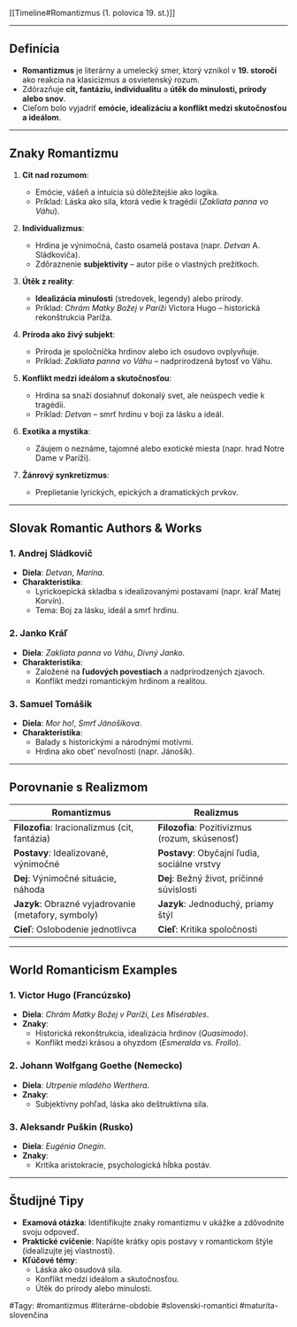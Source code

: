 [[Timeline#Romantizmus (1. polovica 19. st.)]]

---

## Definícia  
- **Romantizmus** je literárny a umelecký smer, ktorý vznikol v **19. storočí** ako reakcia na klasicizmus a osvietenský rozum.  
- Zdôrazňuje **cit, fantáziu, individualitu** a **útěk do minulosti, prírody alebo snov**.  
- Cieľom bolo vyjadriť **emócie, idealizáciu a konflikt medzi skutočnosťou a ideálom**.  

---

## Znaky Romantizmu  
1. **Cit nad rozumom**:  
   - Emócie, vášeň a intuícia sú dôležitejšie ako logika.  
   - Príklad: Láska ako sila, ktorá vedie k tragédii (*Zakliata panna vo Váhu*).  

2. **Individualizmus**:  
   - Hrdina je výnimočná, často osamelá postava (napr. *Detvan* A. Sládkoviča).  
   - Zdôraznenie **subjektivity** – autor píše o vlastných prežitkoch.  

3. **Útěk z reality**:  
   - **Idealizácia minulosti** (stredovek, legendy) alebo prírody.  
   - Príklad: *Chrám Matky Božej v Paríži* Victora Hugo – historická rekonštrukcia Paríža.  

4. **Príroda ako živý subjekt**:  
   - Príroda je spoločníčka hrdinov alebo ich osudovo ovplyvňuje.  
   - Príklad: *Zakliata panna vo Váhu* – nadprirodzená bytosť vo Váhu.  

5. **Konflikt medzi ideálom a skutočnosťou**:  
   - Hrdina sa snaží dosiahnuť dokonalý svet, ale neúspech vedie k tragédii.  
   - Príklad: *Detvan* – smrť hrdinu v boji za lásku a ideál.  

6. **Exotika a mystika**:  
   - Záujem o neznáme, tajomné alebo exotické miesta (napr. hrad Notre Dame v Paríži).  

7. **Žánrový synkretizmus**:  
   - Preplietanie lyrických, epických a dramatických prvkov.  

---

## Slovak Romantic Authors & Works  

### 1. **Andrej Sládkovič**  
- **Diela**: *Detvan*, *Marína*.  
- **Charakteristika**:  
  - Lyrickoepická skladba s idealizovanými postavami (napr. kráľ Matej Korvín).  
  - Tema: Boj za lásku, ideál a smrť hrdinu.  

### 2. **Janko Kráľ**  
- **Diela**: *Zakliata panna vo Váhu*, *Divný Janko*.  
- **Charakteristika**:  
  - Založené na **ľudových povestiach** a nadprirodzených zjavoch.  
  - Konflikt medzi romantickým hrdinom a realitou.  

### 3. **Samuel Tomášik**  
- **Diela**: *Mor ho!*, *Smrť Jánošíkova*.  
- **Charakteristika**:  
  - Balady s historickými a národnými motívmi.  
  - Hrdina ako obet’ nevoľnosti (napr. Jánošík).  

---

## Porovnanie s Realizmom  

| **Romantizmus**                                     | **Realizmus**                                  |     |
| --------------------------------------------------- | ---------------------------------------------- | --- |
| **Filozofia**: Iracionalizmus (cit, fantázia)       | **Filozofia**: Pozitivizmus (rozum, skúsenosť) |     |
| **Postavy**: Idealizované, výnimočné                | **Postavy**: Obyčajní ľudia, sociálne vrstvy   |     |
| **Dej**: Výnimočné situácie, náhoda                 | **Dej**: Bežný život, príčinné súvislosti      |     |
| **Jazyk**: Obrazné vyjadrovanie (metafory, symboly) | **Jazyk**: Jednoduchý, priamy štýl             |     |
| **Cieľ**: Oslobodenie jednotlivca                   | **Cieľ**: Kritika spoločnosti                  |     |

---

## World Romanticism Examples  

### 1. **Victor Hugo** (Francúzsko)  
- **Diela**: *Chrám Matky Božej v Paríži*, *Les Misérables*.  
- **Znaky**:  
  - Historická rekonštrukcia, idealizácia hrdinov (*Quasimodo*).  
  - Konflikt medzi krásou a ohyzdom (*Esmeralda vs. Frollo*).  

### 2. **Johann Wolfgang Goethe** (Nemecko)  
- **Diela**: *Utrpenie mladého Werthera*.  
- **Znaky**:  
  - Subjektívny pohľad, láska ako deštruktívna sila.  

### 3. **Aleksandr Puškin** (Rusko)  
- **Diela**: *Eugénia Onegin*.  
- **Znaky**:  
  - Kritika aristokracie, psychologická hĺbka postáv.  

---

## Študijné Tipy  
- **Examová otázka**: Identifikujte znaky romantizmu v ukážke a zdôvodnite svoju odpoveď.  
- **Praktické cvičenie**: Napíšte krátky opis postavy v romantickom štýle (idealizujte jej vlastnosti).  
- **Kľúčové témy**:  
  - Láska ako osudová sila.  
  - Konflikt medzi ideálom a skutočnosťou.  
  - Útěk do prírody alebo minulosti.  

#Tagy: #romantizmus #literárne-obdobie #slovenskí-romantici #maturita-slovenčina  